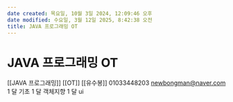 ```yaml
---
date created: 목요일, 10월 3일 2024, 12:09:46 오후
date modified: 수요일, 3월 12일 2025, 8:42:38 오전
title: JAVA 프로그래밍 OT
---
```


# JAVA 프로그래밍 OT

[[JAVA 프로그래밍]] [[OT]]
[[유수봉]] 01033448203 newbongman@naver.com
1 달 기초
1 달 객체지향
1 달 ui
